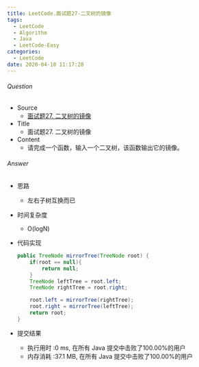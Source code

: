 ```yaml
---
title: LeetCode.面试题27-二叉树的镜像
tags:
  - LeetCode
  - Algorithm
  - Java
  - LeetCode-Easy
categories:
  - LeetCode
date: 2020-04-10 11:17:28
---
```

###### Question
- Source
	- [面试题27. 二叉树的镜像](https://leetcode-cn.com/problems/er-cha-shu-de-jing-xiang-lcof/submissions/) 
- Title
	- 面试题27. 二叉树的镜像 
- Content
	- 请完成一个函数，输入一个二叉树，该函数输出它的镜像。 
<!--more-->

###### Answer
- 思路
	- 左右子树互换而已
- 时间复杂度
	- O(logN) 	
- 代码实现

	```Java
	public TreeNode mirrorTree(TreeNode root) {
        if(root == null){
            return null;
        }
        TreeNode leftTree = root.left;
        TreeNode rightTree = root.right;

        root.left = mirrorTree(rightTree);
        root.right = mirrorTree(leftTree);
        return root;
    }
	```
- 提交结果
	- 执行用时 :0 ms, 在所有 Java 提交中击败了100.00%的用户
	- 内存消耗 :37.1 MB, 在所有 Java 提交中击败了100.00%的用户
